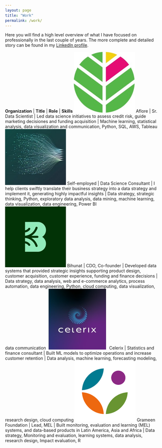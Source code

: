 ```yaml
---
layout: page
title: "Work"
permalink: /work/
---
```

Here you will find a high level overview of what I have focused on professionally in the last couple of years. The more complete and detailed story can be found in my [LinkedIn profile](https://www.linkedin.com/in/ramirocadavid/).

**Organization** | **Title** | **Role** | **Skills**
<img src="/assets/images/aflore-logo.png" width="200"> Aflore | Sr. Data Scientist | Led data science initiatives to assess credit risk, guide marketing decisiones and funding acquisition | Machine learning, statistical analysis, data visualization and communication, Python, SQL, AWS, Tableau 
<img src="/assets/images/consultant-logo-1.jpg" width="200"> Self-employed | Data Science Consultant | I help clients swiftly translate their business strategy into a data strategy and implement it, generating highly impactful insights | Data strategy, strategic thinking, Python, exploratory data analysis, data mining, machine learning, data visualization, data engineering, Power BI 
<img src="/assets/images/bihunat-logo.jpg" width="200"> Bihunat | CDO, Co-founder | Developed data systems that provided strategic insights supporting product design, customer acquisition, customer experience, funding and finance decisions | Data strategy, data analysis, web and e-commerce analytics, process automation, data engineering, Python, cloud computing, data visualization, data communication 
<img src="/assets/images/celerix-logo.png" width="200"> Celerix | Statistics and finance consultant | Built ML models to optimize operations and increase customer retention | Data analysis, machine learning, forecasting modeling, research design, cloud computing
<img src="/assets/images/grameen-foundation-logo.png" width="200"> Grameen Foundation | Lead, MEL | Built monitoring, evaluation and learning (MEL) systems, and data-based products in Latin America, Asia and Africa | Data strategy, Monitoring and evaluation, learning systems, data analysis, research design, Impact evaluation, R 
